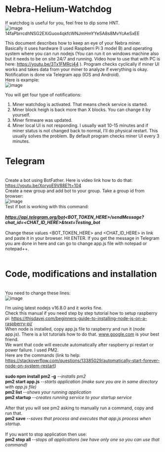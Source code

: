 # Nebra-Helium-Watchdog

If watchdog is useful for you, feel free to dip some HNT. <br>
![image](https://user-images.githubusercontent.com/90242002/132324949-22135e10-5531-447a-a50b-f93de121b63f.png) <br>
14faPbrrcdhNSG2EXiGuox4qkfcWNJmHmYYeSA8s8MvYcAeSxEE<br>

  This document describes how to keep an eye of your Nebra miner.<br>
  Basically it uses hardware (I used Raspberri Pi 3 model B) and operating system where you can run nodejs (You can run it on windows machine also but it needs to be on site 24/7 and running. Video how to use that with PC is here: https://youtu.be/3Tx1FMRcj44 ). Program checks cyclically if miner UI works and takes data from your miner to analyze if everything is okay. Notification is done via Telegram app (IOS and Android). <br>Here is example: <br>
![image](https://user-images.githubusercontent.com/90242002/132312920-946ac422-9b8c-4180-b135-c6a88c61ae07.png) <br>

You will get four type of notifications:
1. Miner watchdog is activated. That means check service is started.
2. Miner block heigh is back more than X blocks. You can change it by yourself.
3. Miner firmware was updated.
4. Miner local UI is not responding. I usually wait 10-15 minutes and if miner status is not changed back to normal, I’ll do physical restart. This usually solves the problem.
By default program checks miner UI every 3 minutes.

<b><h1>Telegram</h1></b><br>
Create a bot using BotFather. Here is video link how to do that:
https://youtu.be/XoryoE9V88E?t=104 <br>
Create a new group and add bot to your group.
Take a group id from browser:<br>
![image](https://user-images.githubusercontent.com/90242002/132314917-2bcb191c-98be-4aa0-91a6-1d0933d51fd9.png)<br>
Test if bot is working with this command:<br><br>
<i><b>https://api.telegram.org/bot<BOT_TOKEN_HERE>/sendMessage?chat_id=<CHAT_ID_HERE>&text=Testing_bot</b></i><br><br>
Change these values <BOT_TOKEN_HERE> and <CHAT_ID_HERE> in link and paste it in your browser.
Hit ENTER.
If you get the message in Telegram you are done in here and can go to change app.js file with notepad or notepad++.<br><br>
  <b><h1>Code, modifications and installation</h1></b><br>
You need to change these lines:<br>
![image](https://user-images.githubusercontent.com/90242002/132315153-d01b1a07-1ec0-4199-b2cb-372a4f50b017.png)

I’m using latest nodejs v16.8.0 and it works fine. <br>
Check this manual if you need step by step tutorial how to setup raspberry pi:
https://thisdavej.com/beginners-guide-to-installing-node-js-on-a-raspberry-pi/<br>
When node is installed, copy app.js file to raspberry and run it (node app.js). There is a lot tutorials
how to do that. www.google.com is your best friend.<br>
We want that code will execute automatically after raspberry pi restart or power failure.
I used PM2.<br>
Here are the commands (link to help: https://stackoverflow.com/questions/13385029/automatically-start-forever-node-on-system-restart) <br><br>
  <b>sudo npm install pm2 -g</b> <i>--installs pm2</i><br>
  <b>pm2 start app.js </b><i>--starts application (make sure you are in same directory with app.js file)</i><br>
  <b>pm2 list </b><i>--shows your running application</i><br>
  <b>pm2 startup </b><i>--creates running service to your startup service</i><br><br>
After that you will see pm2 asking to manually run a command, copy and run that.<br>
  <b>pm2 save </b><i>--saves that process and executes that app.js process when startup.</i><br><br>
If you want to stop application then use:<br>
  <b>pm2 stop all </b><i>--stops all applications (we have only one so you can use that command)</i>
